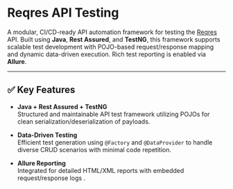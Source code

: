# Reqres API Testing

A modular, CI/CD-ready API automation framework for testing the [Reqres](https://reqres.in/) API. Built using **Java**, **Rest Assured**, and **TestNG**, this framework supports scalable test development with POJO-based request/response mapping and dynamic data-driven execution. Rich test reporting is enabled via **Allure**.

---

## ✅ Key Features

- **Java + Rest Assured + TestNG**  
  Structured and maintainable API test framework utilizing POJOs for clean serialization/deserialization of payloads.

- **Data-Driven Testing**  
  Efficient test generation using `@Factory` and `@DataProvider` to handle diverse CRUD scenarios with minimal code repetition.

- **Allure Reporting**  
  Integrated for detailed HTML/XML reports with embedded request/response logs .
